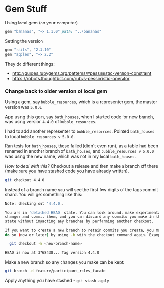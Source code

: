 # Gem Stuff

Using local gem (on your computer)

```ruby
gem "bananas", "~> 1.1.0" path: "../bananas"
```

Setting the version

```ruby
gem "rails", "2.3.10"
gem "apples", "~> 2.2"
```
They do different things:
- http://guides.rubygems.org/patterns/#pessimistic-version-constraint
- https://robots.thoughtbot.com/rubys-pessimistic-operator


### Change back to older version of local gem

Using a gem, say `bubble_resources`, which is a representer gem, the master version was `5.0.0`.

App using this gem, say `bath_houses`, when I started code for new branch, was using version `4.4.0` of `bubble_resources`.

I had to add another representer to `bubble_resources`. Pointed `bath_houses` to local `bubble_resources v 5.0.0`.

Ran tests for `bath_houses`, these failed (didn't even run), as a table had been renamed in another branch of `bath_houses`, and `bubble_resources v 5.0.0` was using the new name, which was not in my local `bath_houses`.

*How to deal with this?*
Checkout a release and then make a branch off there (make sure you have stashed code you have already written).
```bash
git checkout 4.4.0
```
Instead of a branch name you will see the first few digits of the tags commit shard.
You will get something like this:

```bash
Note: checking out '4.4.0'.

You are in 'detached HEAD' state. You can look around, make experimental
changes and commit them, and you can discard any commits you make in this
state without impacting any branches by performing another checkout.

If you want to create a new branch to retain commits you create, you may
do so (now or later) by using -b with the checkout command again. Example:

  git checkout -b <new-branch-name>

HEAD is now at 3768438... Tag version 4.4.0
```
Make a new branch so any changes you make can be kept:
```bash
git branch -d feature/participant_roles_facade
```
Apply anything you have stashed - `git stash apply`

